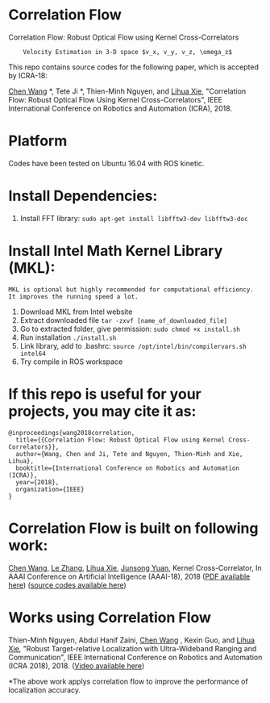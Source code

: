 # Correlation Flow
Correlation Flow: Robust Optical Flow using Kernel Cross-Correlators

    	Velocity Estimation in 3-D space $v_x, v_y, v_z, \omega_z$

This repo contains source codes for the following paper, which is accepted by ICRA-18:

[Chen Wang](https://wang-chen.github.io) *, Tete Ji *, Thien-Minh Nguyen, and [Lihua Xie](http://www.ntu.edu.sg/home/elhxie/), "Correlation Flow: Robust Optical Flow Using Kernel Cross-Correlators", IEEE International Conference on Robotics and Automation (ICRA), 2018.

# Platform
  Codes have been tested on Ubuntu 16.04 with ROS kinetic.
  
# Install Dependencies:
  1. Install FFT library: 
	```
	sudo apt-get install libfftw3-dev libfftw3-doc
	```

# Install Intel Math Kernel Library (MKL):

	MKL is optional but highly recommended for computational efficiency. It improves the running speed a lot.

  1. Download MKL from Intel website
  2. Extract downloaded file 
  	```
  	tar -zxvf [name_of_downloaded_file]
  	```
  3. Go to extracted folder, give permission: 
  	```
  	sudo chmod +x install.sh
  	```
  4. Run installation 
	```
  	./install.sh
  	```
  5. Link library, add to .bashrc: 
  	```
  	source /opt/intel/bin/compilervars.sh intel64
  	```
  6. Try compile in ROS workspace

# If this repo is useful for your projects, you may cite it as:
    
	@inproceedings{wang2018correlation,
	  title={{Correlation Flow: Robust Optical Flow using Kernel Cross-Correlators}},
	  author={Wang, Chen and Ji, Tete and Nguyen, Thien-Minh and Xie, Lihua},
	  booktitle={International Conference on Robotics and Automation (ICRA)},
	  year={2018},
	  organization={IEEE}
	}
     
# Correlation Flow is built on following work: 

[Chen Wang](https://wang-chen.github.io), [Le Zhang](https://sites.google.com/site/zhangleuestc/home), [Lihua Xie](http://www.ntu.edu.sg/home/elhxie/), [Junsong Yuan](http://www.ntu.edu.sg/home/jsyuan/), Kernel Cross-Correlator, In AAAI Conference on Artificial Intelligence (AAAI-18), 2018 ([PDF available here](https://arxiv.org/pdf/1709.05936.pdf))   ([source codes available here](https://github.com/wang-chen/KCC))

# Works using Correlation Flow


Thien-Minh Nguyen, Abdul Hanif Zaini, [Chen Wang](https://wang-chen.github.io) , Kexin Guo, and [Lihua Xie](http://www.ntu.edu.sg/home/elhxie/), "Robust Target-relative Localization with Ultra-Wideband Ranging and Communication", IEEE International Conference on Robotics and Automation (ICRA 2018), 2018. ([Video available here](https://youtu.be/ZkxFDGdB0hQ))

*The above work applys correlation flow to improve the performance of localization accuracy.


